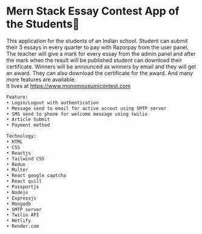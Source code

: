 # Mern Stack Essay Contest App of the Students📑

This application for the students of an Indian school. Student can submit their 3 essays in every quarter to pay with Razorpay from the user panel. The teacher will give a mark for every essay from the admin panel and after the mark when the result will be published student can download their certificate. Winners will be announced as winners by email and they will get an award. They can also download the certificate for the award. And many more features are available. <br/>
It lives at https://www.monomousumicontest.com

```bash
Feature:
• Login/Logout with authentication
• Message send to email for active accout using SMTP server
• SMS send to phone for welcome message using twilio
• Article Submit
• Payment method

Technology:
• HTML
• CSS
• Reactjs
• Tailwind CSS
• Redux
• Multer
• React google captcha
• React quill
• Passportjs
• Nodejs
• Expressjs
• Mongodb
• SMTP server
• Twilio API
• Netlify
• Render.com
